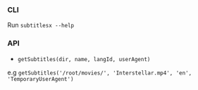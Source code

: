 ### CLI

Run `subtitlesx --help`

### API
- `getSubtitles(dir, name, langId, userAgent)`

e.g `getSubtitles('/root/movies/', 'Interstellar.mp4', 'en', 'TemporaryUserAgent')`

